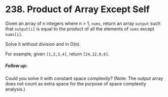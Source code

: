 # 238. Product of Array Except Self
Given an array of n integers where n > 1, `nums`, return an array `output` such that `output[i]` is equal to the product of all the elements of `nums` except `nums[i]`.

Solve it without division and in O(n).

For example, given `[1,2,3,4]`, return `[24,12,8,6]`.

##### Follow up:

Could you solve it with constant space complexity? (Note: The output array does not count as extra space for the purpose of space complexity analysis.)